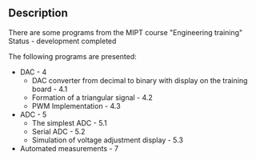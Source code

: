 ## Description
There are some programs from the MIPT course "Engineering training" 
Status - development completed

The following programs are presented:
* DAC - 4
    * DAC converter from decimal to binary with display on the training board - 4.1
    * Formation of a triangular signal - 4.2
    * PWM Implementation - 4.3
* ADC - 5
    * The simplest ADC - 5.1
    * Serial ADC - 5.2
    * Simulation of voltage adjustment display - 5.3
* Automated measurements - 7
